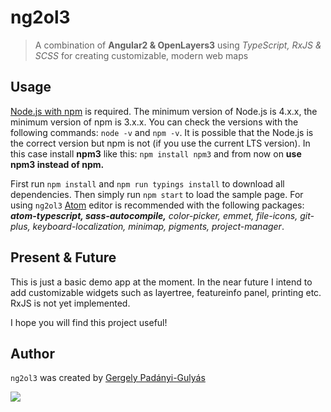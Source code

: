 # ng2ol3
> A combination of <b>Angular2 & OpenLayers3</b> using <i>TypeScript, RxJS & SCSS</i> for creating customizable, modern web maps

## Usage
[Node.js with npm](https://nodejs.org/en/download/) is required. The minimum version of Node.js is 4.x.x, the minimum version of npm is 3.x.x. You can check the versions with the following commands: ```node -v``` and ```npm -v```. It is possible that the Node.js is the correct version but npm is not (if you use the current LTS version). In this case install <b>npm3</b> like this: ```npm install npm3``` and from now on <b>use npm3 instead of npm.</b>

First run ```npm install``` and ```npm run typings install``` to download all dependencies. Then simply run ```npm start``` to load the sample page. For using ```ng2ol3``` [Atom](https://atom.io/) editor is recommended with the following packages: <i><b>atom-typescript, sass-autocompile,</b> color-picker, emmet, file-icons, git-plus, keyboard-localization, minimap, pigments, project-manager</i>.

## Present & Future
This is just a basic demo app at the moment. In the near future I intend to add customizable widgets such as layertree, featureinfo panel, printing etc. RxJS is not yet implemented.

I hope you will find this project useful!

## Author
```ng2ol3``` was created by [Gergely Padányi-Gulyás](http://www.gpadanyig.com)

<img src="etc/img/logo/favicon-96x96.png">

